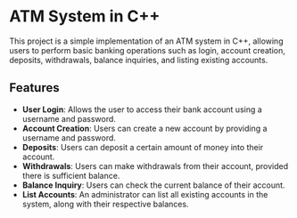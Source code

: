 # ATM System in C++

This project is a simple implementation of an ATM system in C++, allowing users to perform basic banking operations such as login, account creation, deposits, withdrawals, balance inquiries, and listing existing accounts.

## Features

- **User Login**: Allows the user to access their bank account using a username and password.
- **Account Creation**: Users can create a new account by providing a username and password.
- **Deposits**: Users can deposit a certain amount of money into their account.
- **Withdrawals**: Users can make withdrawals from their account, provided there is sufficient balance.
- **Balance Inquiry**: Users can check the current balance of their account.
- **List Accounts**: An administrator can list all existing accounts in the system, along with their respective balances.
